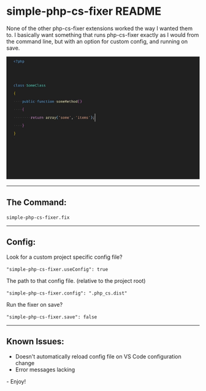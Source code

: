# simple-php-cs-fixer README

None of the other php-cs-fixer extensions worked the way I wanted them to. I basically want something that runs php-cs-fixer exactly as I would from the command line, but with an option for custom config, and running on save.

![Demo Gif](demo.gif)

---

## The Command:
`simple-php-cs-fixer.fix`

---

## Config:

Look for a custom project specific config file?

`"simple-php-cs-fixer.useConfig": true`

The path to that config file. (relative to the project root)

`"simple-php-cs-fixer.config": ".php_cs.dist"`

Run the fixer on save?

`"simple-php-cs-fixer.save": false`

---

## Known Issues:
- Doesn't automatically reload config file on VS Code configuration change
- Error messages lacking

\- Enjoy!